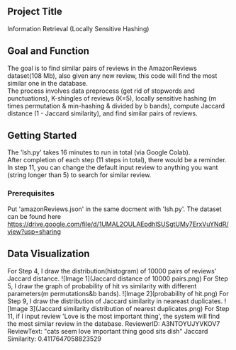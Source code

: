 ## Project Title

Information Retrieval (Locally Sensitive Hashing)

## Goal and Function

The goal is to find similar pairs of reviews in the AmazonReviews dataset(108 Mb), also given any new review, this code will find the most similar one in the database.  
The process involves data preprocess (get rid of stopwords and punctuations), K-shingles of reviews (K=5), locally sensitive hashing (m times permutation & min-hashing & divided by b bands), compute Jaccard distance (1 - Jaccard similarity), and find similar pairs of reviews.

## Getting Started

The 'lsh.py' takes 16 minutes to run in total (via Google Colab).  
After completion of each step (11 steps in total), there would be a reminder. 
In step 11, you can change the default input review to anything you want (string longer than 5) to search for similar review.

### Prerequisites

Put 'amazonReviews.json' in the same docment with 'lsh.py'. 
The dataset can be found here https://drive.google.com/file/d/1UMAL2OULAEpdhlSUSgtUMy7ErxVuYNdR/view?usp=sharing


## Data Visualization

For Step 4, I draw the distribution(histogram) of 10000 pairs of reviews' Jaccard distance.
![Image 1](Jaccard distance of 10000 pairs.png)
For Step 5, I draw the graph of probability of hit vs similarity with different parameters(m permutations&b bands).
![Image 2](probability of hit.png)
For Step 9, I draw the distribution of Jaccard similarity in neareast duplicates.
![Image 3](Jaccard similarity distribution of nearest duplicates.png)
For Step 11, if I input review 'Love is the most important thing', the system will find the most similar review in the database.
              ReviewerID: A3NTOYUJYVKOV7 
              ReviewText: "cats seem love important thing good sits dish" 
              Jaccard Similarity: 0.4117647058823529
